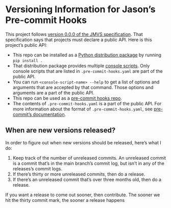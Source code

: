 <!--
SPDX-License-Identifier: CC0-1.0
SPDX-FileCopyrightText: 2024 Jason Yundt <jason@jasonyundt.email>
-->

# Versioning Information for Jason’s Pre-commit Hooks

This project follows [version 0.0.0 of the JMVS specification][1]. That
specification says that projects must declare a public API. Here is this
project’s public API:

- This repo can be installed as a [Python distribution package][2] by
running `pip install .`
- That distribution package provides multiple [console scripts][3]. Only
console scripts that are listed in `.pre-commit-hooks.yaml` are part of
the public API.
- You can run `<console-script-name> --help` to get a list of options
and arguments that are accepted by that command. Those options and
arguments are a part of the public API.
- This repo can be used as a [pre-commit hooks repo][4].
- The contents of `.pre-commit-hooks.yaml` is a part of the public API.
For more information about the format of `.pre-commit-hooks.yaml`, see
[pre-commit’s documentation][5].

## When are new versions released?

In order to figure out when new versions should be released, here’s what
I do:

1. Keep track of the number of unreleased commits. An unreleased commit
is a commit that’s in the main branch’s commit log, but isn’t in any of
the releases’s commit logs.
2. If there’s thirty or more unreleased commits, then do a release.
3. If there’s an unreleased commit that’s over three months old, then do
a release.

If you want a release to come out sooner, then contribute. The sooner we
hit the thirty commit mark, the sooner a release happens

<!--- editorconfig-checker-disable -->
[1]: https://github.com/Jayman2000/jmvs/releases/tag/v0.0.0
[2]: https://packaging.python.org/en/latest/glossary/#term-Distribution-Package
[3]: https://setuptools.pypa.io/en/stable/userguide/entry_point.html#console-scripts
[4]: https://pre-commit.com/#repos-repo
[5]: https://pre-commit.com/#creating-new-hooks
<!--- editorconfig-checker-enable -->
